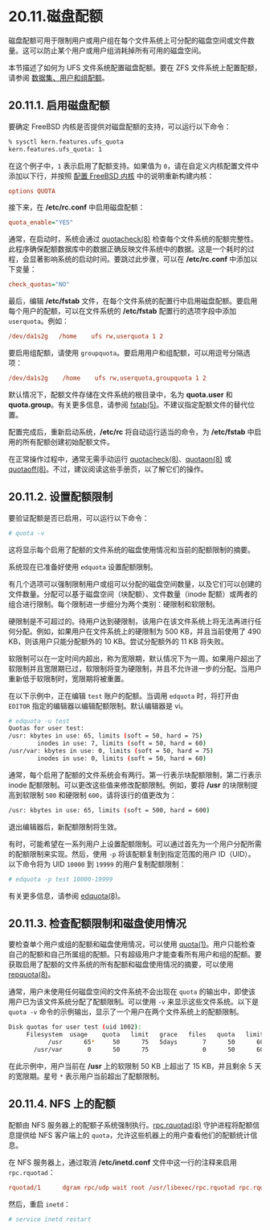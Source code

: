 # 20.11.磁盘配额

磁盘配额可用于限制用户或用户组在每个文件系统上可分配的磁盘空间或文件数量。这可以防止某个用户或用户组消耗掉所有可用的磁盘空间。

本节描述了如何为 UFS 文件系统配置磁盘配额。要在 ZFS 文件系统上配置配额，请参阅 [数据集、用户和组配额](https://docs.freebsd.org/en/books/handbook/zfs/#zfs-zfs-quota)。

## 20.11.1. 启用磁盘配额

要确定 FreeBSD 内核是否提供对磁盘配额的支持，可以运行以下命令：

```sh
% sysctl kern.features.ufs_quota
kern.features.ufs_quota: 1
```

在这个例子中，`1` 表示启用了配额支持。如果值为 `0`，请在自定义内核配置文件中添加以下行，并按照 [配置 FreeBSD 内核](https://docs.freebsd.org/en/books/handbook/kernelconfig/#kernelconfig) 中的说明重新构建内核：

```ini
options QUOTA
```

接下来，在 **/etc/rc.conf** 中启用磁盘配额：

```ini
quota_enable="YES"
```

通常，在启动时，系统会通过 [quotacheck(8)](https://man.freebsd.org/cgi/man.cgi?query=quotacheck&sektion=8&format=html) 检查每个文件系统的配额完整性。此程序确保配额数据库中的数据正确反映文件系统中的数据。这是一个耗时的过程，会显著影响系统的启动时间。要跳过此步骤，可以在 **/etc/rc.conf** 中添加以下变量：

```ini
check_quotas="NO"
```

最后，编辑 **/etc/fstab** 文件，在每个文件系统的配置行中启用磁盘配额。要启用每个用户的配额，可以在文件系统的 **/etc/fstab** 配置行的选项字段中添加 `userquota`。例如：

```ini
/dev/da1s2g   /home    ufs rw,userquota 1 2
```

要启用组配额，请使用 `groupquota`。要启用用户和组配额，可以用逗号分隔选项：

```ini
/dev/da1s2g    /home    ufs rw,userquota,groupquota 1 2
```

默认情况下，配额文件存储在文件系统的根目录中，名为 **quota.user** 和 **quota.group**。有关更多信息，请参阅 [fstab(5)](https://man.freebsd.org/cgi/man.cgi?query=fstab&sektion=5&format=html)。不建议指定配额文件的替代位置。

配置完成后，重新启动系统，**/etc/rc** 将自动运行适当的命令，为 **/etc/fstab** 中启用的所有配额创建初始配额文件。

在正常操作过程中，通常无需手动运行 [quotacheck(8)](https://man.freebsd.org/cgi/man.cgi?query=quotacheck&sektion=8&format=html)、[quotaon(8)](https://man.freebsd.org/cgi/man.cgi?query=quotaon&sektion=8&format=html) 或 [quotaoff(8)](https://man.freebsd.org/cgi/man.cgi?query=quotaoff&sektion=8&format=html)。不过，建议阅读这些手册页，以了解它们的操作。

## 20.11.2. 设置配额限制

要验证配额是否已启用，可以运行以下命令：

```sh
# quota -v
```

这将显示每个启用了配额的文件系统的磁盘使用情况和当前的配额限制的摘要。

系统现在已准备好使用 `edquota` 设置配额限制。

有几个选项可以强制限制用户或组可以分配的磁盘空间数量，以及它们可以创建的文件数量。分配可以基于磁盘空间（块配额）、文件数量（inode 配额）或两者的组合进行限制。每个限制进一步细分为两个类别：硬限制和软限制。

硬限制是不可超过的。待用户达到硬限制，该用户在该文件系统上将无法再进行任何分配。例如，如果用户在文件系统上的硬限制为 500 KB，并且当前使用了 490 KB，则该用户只能分配额外的 10 KB。尝试分配额外的 11 KB 将失败。

软限制可以在一定时间内超出，称为宽限期，默认情况下为一周。如果用户超出了软限制并且宽限期已过，软限制将变为硬限制，并且不允许进一步的分配。当用户重新低于软限制时，宽限期将被重置。

在以下示例中，正在编辑 `test` 账户的配额。当调用 `edquota` 时，将打开由 `EDITOR` 指定的编辑器以编辑配额限制。默认编辑器是 vi。

```sh
# edquota -u test
Quotas for user test:
/usr: kbytes in use: 65, limits (soft = 50, hard = 75)
        inodes in use: 7, limits (soft = 50, hard = 60)
/usr/var: kbytes in use: 0, limits (soft = 50, hard = 75)
        inodes in use: 0, limits (soft = 50, hard = 60)
```

通常，每个启用了配额的文件系统会有两行。第一行表示块配额限制，第二行表示 inode 配额限制。可以更改这些值来修改配额限制。例如，要将 **/usr** 的块限制提高到软限制 `500` 和硬限制 `600`，请将该行的值更改为：

```sh
/usr: kbytes in use: 65, limits (soft = 500, hard = 600)
```

退出编辑器后，新配额限制将生效。

有时，可能希望在一系列用户上设置配额限制。可以通过首先为一个用户分配所需的配额限制来实现。然后，使用 `-p` 将该配额复制到指定范围的用户 ID（UID）。以下命令将为 UID `10000` 到 `19999` 的用户复制配额限制：

```sh
# edquota -p test 10000-19999
```

有关更多信息，请参阅 [edquota(8)](https://man.freebsd.org/cgi/man.cgi?query=edquota&sektion=8&format=html)。

## 20.11.3. 检查配额限制和磁盘使用情况

要检查单个用户或组的配额和磁盘使用情况，可以使用 [quota(1)](https://man.freebsd.org/cgi/man.cgi?query=quota&sektion=1&format=html)。用户只能检查自己的配额和自己所属组的配额。只有超级用户才能查看所有用户和组的配额。要获取启用了配额的文件系统的所有配额和磁盘使用情况的摘要，可以使用 [repquota(8)](https://man.freebsd.org/cgi/man.cgi?query=repquota&sektion=8&format=html)。

通常，用户未使用任何磁盘空间的文件系统不会出现在 `quota` 的输出中，即使该用户已为该文件系统分配了配额限制。可以使用 `-v` 来显示这些文件系统。以下是 `quota -v` 命令的示例输出，显示了一个用户在两个文件系统上的配额限制。

```sh
Disk quotas for user test (uid 1002):
     Filesystem  usage    quota   limit   grace   files   quota   limit   grace
           /usr      65*     50      75   5days       7      50      60
       /usr/var       0      50      75               0      50      60
```

在此示例中，用户当前在 **/usr** 上的软限制 50 KB 上超出了 15 KB，并且剩余 5 天的宽限期。星号 `*` 表示用户当前超出了配额限制。

## 20.11.4. NFS 上的配额

配额由 NFS 服务器上的配额子系统强制执行。[rpc.rquotad(8)](https://man.freebsd.org/cgi/man.cgi?query=rpc.rquotad&sektion=8&format=html) 守护进程将配额信息提供给 NFS 客户端上的 `quota`，允许这些机器上的用户查看他们的配额统计信息。

在 NFS 服务器上，通过取消 **/etc/inetd.conf** 文件中这一行的注释来启用 `rpc.rquotad`：

```ini
rquotad/1      dgram rpc/udp wait root /usr/libexec/rpc.rquotad rpc.rquotad
```

然后，重启 `inetd`：

```sh
# service inetd restart
```
